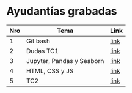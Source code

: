 # Ayudantías grabadas

| Nro | Tema | Link |
| ------------- | ------------- | ------------- |
| 1 | Git bash | [link](https://drive.google.com/file/d/1dgK1Ca2sxh2EyvGvrsjqnQ_ykxYi9hJp/view?usp=sharing) |
| 2 | Dudas TC1 | [link](https://drive.google.com/file/d/1A2NWrknjgfQ0hUJ-5aijFnvu08E8sH9O/view?usp=sharing) |
| 3 | Jupyter, Pandas y Seaborn | [link](https://drive.google.com/file/d/1sJdTcrlfogmdEFg0ciQr1rXRNJv7g4u7/view?usp=sharing) |
| 4 | HTML, CSS y JS | [link](https://drive.google.com/file/d/1Fc5_7OVW6qdCOkXDnl0z-c7WZ_--goCt/view?usp=sharing) |
| 5 | TC2 | [link](https://zoom.us/rec/share/7RlswkFWj6WJuNr_9tr2PBAfGo-Z_qP0Kz4bkfI-og7RpBRQVnz8Wq3IAW1Kd9A9.9IK6t8vcF1j9uvkA) |
